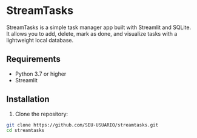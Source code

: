 # StreamTasks

StreamTasks is a simple task manager app built with Streamlit and SQLite.  
It allows you to add, delete, mark as done, and visualize tasks with a lightweight local database.

## Requirements

- Python 3.7 or higher
- Streamlit

## Installation

1. Clone the repository:

```bash
git clone https://github.com/SEU-USUARIO/streamtasks.git
cd streamtasks

